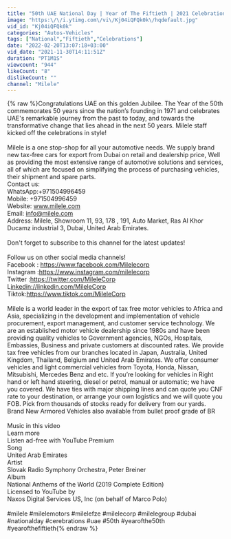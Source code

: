 ```yaml
---
title: "50th UAE National Day | Year of The Fiftieth | 2021 Celebrations @Milele"
image: "https:\/\/i.ytimg.com\/vi\/Kj04iQFQk0k\/hqdefault.jpg"
vid_id: "Kj04iQFQk0k"
categories: "Autos-Vehicles"
tags: ["National","Fiftieth","Celebrations"]
date: "2022-02-20T13:07:18+03:00"
vid_date: "2021-11-30T14:11:51Z"
duration: "PT1M1S"
viewcount: "944"
likeCount: "8"
dislikeCount: ""
channel: "Milele"
---
```

{% raw %}Congratulations UAE on this golden Jubilee. The Year of the 50th commemorates 50 years since the nation’s founding in 1971 and celebrates UAE's remarkable journey from the past to today, and towards the transformative change that lies ahead in the next 50 years. Milele staff  kicked off the celebrations in style!<br /><br />Milele is a one stop-shop for all your automotive needs. We supply brand new tax-free cars for export from Dubai on retail and dealership price, Well as providing the most extensive range of automotive solutions and services, all of which are focused on simplifying the process of purchasing vehicles, their shipment and spare parts. <br />Contact us: <br />WhatsApp:+971504996459<br />Mobile: +971504996459  <br />Website: www.milele.com<br />Email: info@milele.com<br />Address: Milele, Showroom 11, 93, 178 , 191, Auto Market, Ras Al Khor Ducamz industrial 3, Dubai, United Arab Emirates.<br /><br />Don't forget to subscribe to this channel for the latest updates!<br /><br />Follow us on other social media channels! <br />Facebook : <a rel="nofollow" target="blank" href="https://www.facebook.com/Milelecorp">https://www.facebook.com/Milelecorp</a><br />Instagram :<a rel="nofollow" target="blank" href="https://www.instagram.com/milelecorp">https://www.instagram.com/milelecorp</a><br />Twitter :<a rel="nofollow" target="blank" href="https://twitter.com/MileleCorp">https://twitter.com/MileleCorp</a><br />L<a rel="nofollow" target="blank" href="inkedin://linkedin.com/MileleCorp">inkedin://linkedin.com/MileleCorp</a><br />Tiktok:<a rel="nofollow" target="blank" href="https://www.tiktok.com/MileleCorp">https://www.tiktok.com/MileleCorp</a><br /><br />Milele is a world leader in the export of tax free motor vehicles to Africa and Asia, specializing in the development and implementation of vehicle procurement, export management, and customer service technology. We are an established motor vehicle dealership since 1980s and have been providing quality vehicles to Government agencies, NGOs, Hospitals, Embassies, Business and private customers at discounted rates. We provide tax free vehicles from our branches located in Japan, Australia, United Kingdom, Thailand, Belgium and United Arab Emirates. We offer consumer vehicles and light commercial vehicles from Toyota, Honda, Nissan, Mitsubishi, Mercedes Benz and etc. If you’re looking for vehicles in Right hand or left hand steering, diesel or petrol, manual or automatic; we have you covered. We have ties with major shipping lines and can quote you CNF rate to your destination, or arrange your own logistics and we will quote you FOB. Pick from thousands of stocks ready for delivery from our yards. Brand New Armored Vehicles also available from bullet proof grade of BR<br /><br />Music in this video<br />Learn more<br />Listen ad-free with YouTube Premium<br />Song<br />United Arab Emirates<br />Artist<br />Slovak Radio Symphony Orchestra, Peter Breiner<br />Album<br />National Anthems of the World (2019 Complete Edition)<br />Licensed to YouTube by<br />Naxos Digital Services US, Inc (on behalf of Marco Polo)<br /><br />#milele #milelemotors #milelefze #milelecorp #milelegroup #dubai #nationalday #cerebrations #uae #50th #yearofthe50th #yearofthefiftieth{% endraw %}
